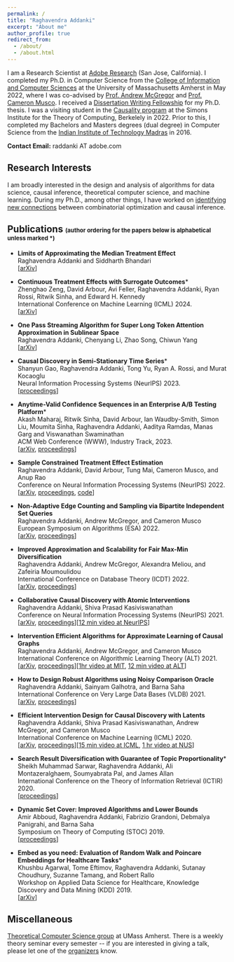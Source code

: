 ```yaml
---
permalink: /
title: "Raghavendra Addanki"
excerpt: "About me"
author_profile: true
redirect_from: 
  - /about/
  - /about.html
---
```


I am a Research Scientist at [Adobe Research](https://research.adobe.com/) (San Jose, California). I completed my Ph.D. in Computer Science from the [College of Information and Computer Sciences](https://www.cics.umass.edu/) at the University of Massachusetts Amherst in May 2022, where I was co-advised by [Prof. Andrew McGregor](https://people.cs.umass.edu/~mcgregor/) and [Prof. Cameron Musco](https://people.cs.umass.edu/~cmusco/). I received a [Dissertation Writing Fellowship](https://www.cics.umass.edu/news/bonab-addanki-awarded-college-s-dissertation-writing-fellowships) for my Ph.D. thesis. I was a visiting student in the [Causality program](https://simons.berkeley.edu/programs/Causality2022) at the Simons Institute for the Theory of Computing, Berkelely in 2022. Prior to this, I completed my Bachelors and Masters degrees (dual degree) in Computer Science from the [Indian Institute of Technology Madras](https://www.iitm.ac.in/) in 2016.

**Contact Email:** raddanki AT adobe.com

<!---**Internships:** *If you are a Ph.D. student looking for internship opportunities for Summer 2024 in theoretical computer science or causal inference, please send me an email with your research interests and apply [here](https://adobe.wd5.myworkdayjobs.com/external_experienced/job/San-Jose/XMLNAME-2024-Intern--Research-Scientist-Engineer_R141275).*
--->

Research Interests
------
I am broadly interested in the design and analysis of algorithms for data science, causal inference, theoretical computer science, and machine learning. During my Ph.D., among other things, I have worked on [identifying new connections](https://scholarworks.umass.edu/dissertations_2/2587/) between combinatorial optimization and causal inference.

Publications <font size=2>(author ordering for the papers below is alphabetical unless marked *)</font> 
------
- **Limits of Approximating the Median Treatment Effect**
<br> Raghavendra Addanki and Siddharth Bhandari 
 <br>[[arXiv](https://arxiv.org/abs/2403.10618)]

- **Continuous Treatment Effects with Surrogate Outcomes***
  <br> Zhenghao Zeng, David Arbour, Avi Feller, Raghavendra Addanki, Ryan
  Rossi, Ritwik Sinha, and Edward H. Kennedy
  <br>	International Conference on Machine Learning (ICML) 2024.
  <br>[[arXiv](https://arxiv.org/abs/2402.00168)]
  
- **One Pass Streaming Algorithm for Super Long Token Attention Approximation in Sublinear Space**
  <br>Raghavendra Addanki, Chenyang Li, Zhao Song, Chiwun Yang
  <br>[[arXiv](https://arxiv.org/abs/2311.14652)]
  
- **Causal Discovery in Semi-Stationary Time Series***
  <br> Shanyun Gao, Raghavendra Addanki, Tong Yu, Ryan A. Rossi, and Murat Kocaoglu
  <br> Neural Information Processing Systems (NeurIPS) 2023.
   <br> [[proceedings](https://openreview.net/pdf?id=dYeUvLUxBQ)]
  
- **Anytime-Valid Confidence Sequences in an Enterprise A/B Testing Platform***
  <br> Akash Maharaj, Ritwik Sinha, David Arbour, Ian Waudby-Smith, Simon Liu, Moumita Sinha, Raghavendra Addanki, Aaditya Ramdas, Manas Garg and Viswanathan Swaminathan
   <br> ACM Web Conference (WWW), Industry Track, 2023.
   <br> [[arXiv](https://arxiv.org/abs/2302.10108), [proceedings](https://dl.acm.org/doi/fullHtml/10.1145/3543873.3584635)]
  
- **Sample Constrained Treatment Effect Estimation**
  <br> Raghavendra Addanki, David Arbour, Tung Mai, Cameron Musco, and Anup Rao
   <br> Conference on Neural Information Processing Systems (NeurIPS) 2022.
  <br>[[arXiv](https://arxiv.org/abs/2210.06594), [proceedings](https://openreview.net/forum?id=4X0q4uJ1fR), [code](https://github.com/raddanki/Sample-Constrained-Treatment-Effect-Estimation)]
  
- **Non-Adaptive Edge Counting and Sampling via Bipartite Independent Set Queries**
<br> Raghavendra Addanki, Andrew McGregor, and Cameron Musco
<br> European Symposium on Algorithms (ESA) 2022.
<br> [[arXiv](https://arxiv.org/abs/2207.02817), [proceedings](https://drops.dagstuhl.de/opus/volltexte/2022/16940/)]
  
- **Improved Approximation and Scalability for Fair Max-Min Diversification**
<br> Raghavendra Addanki, Andrew McGregor, Alexandra Meliou, and Zafeiria Moumoulidou
<br> International Conference on Database Theory (ICDT) 2022.
<br> [[arXiv](https://arxiv.org/abs/2201.06678), [proceedings](https://drops.dagstuhl.de/opus/volltexte/2022/15881/pdf/LIPIcs-ICDT-2022-7.pdf)]

 - **Collaborative Causal Discovery with Atomic Interventions**
<br> Raghavendra Addanki, Shiva Prasad Kasiviswanathan
<br> Conference on Neural Information Processing Systems (NeurIPS) 2021.
<br> [[arXiv](https://arxiv.org/abs/2106.03028), [proceedings](https://papers.nips.cc/paper/2021/hash/6a1a681b16826ba2e48fedb229db3b65-Abstract.html)][[12 min video at NeurIPS](https://slideslive.com/38968274)]

- **Intervention Efficient Algorithms for Approximate Learning of Causal Graphs**
<br> Raghavendra Addanki, Andrew McGregor, and Cameron Musco
<br> International Conference on Algorithmic Learning Theory (ALT) 2021.
<br> [[arXiv](https://arxiv.org/abs/2012.13976), [proceedings](https://proceedings.mlr.press/v132/addanki21a.html)][[1hr video at MIT](https://www.youtube.com/watch?v=7UbGv3qtNSA), [12 min video at ALT](https://www.youtube.com/watch?v=inAVnFzMJT0)]

- **How to Design Robust Algorithms using Noisy Comparison Oracle**
<br> Raghavendra Addanki, Sainyam Galhotra, and Barna Saha
<br> International Conference on Very Large Data Bases (VLDB) 2021.
<br> [[arXiv](https://arxiv.org/abs/2105.05782), [proceedings](http://www.vldb.org/pvldb/vol14/p1703-galhotra.pdf)]

- **Efficient Intervention Design for Causal Discovery with Latents**
		<br>	Raghavendra Addanki, Shiva Prasad Kasiviswanathan, Andrew McGregor, and Cameron Musco
		<br>	International Conference on Machine Learning (ICML) 2020.
		<br>	[[arXiv](https://arxiv.org/abs/2005.11736), [proceedings](https://proceedings.mlr.press/v119/addanki20a)][[15 min video at ICML](https://slideslive.com/38927624), [1 hr video at NUS](https://www.youtube.com/watch?v=BKi199W-Quo)]
		
- **Search Result Diversification with Guarantee of Topic Proportionality***
			<br> Sheikh Muhammad Sarwar, Raghavendra Addanki, Ali Montazeralghaem, Soumyabrata Pal, and James Allan
			<br> International Conference on the Theory of Information Retrieval (ICTIR) 2020.
      <br> [[proceedings](https://dl.acm.org/doi/10.1145/3409256.3409839)]
      
- **Dynamic Set Cover: Improved Algorithms and Lower Bounds**
		<br> Amir Abboud, Raghavendra Addanki, Fabrizio Grandoni, Debmalya Panigrahi, and Barna Saha
		<br> Symposium on Theory of Computing (STOC) 2019.
		<br> [[proceedings](https://dl.acm.org/doi/10.1145/3313276.3316376)]

- **Embed as you need: Evaluation of Random Walk and Poincare Embeddings for Healthcare Tasks***
			<br> Khushbu Agarwal, Tome Eftimov, Raghavendra Addanki, Sutanay Choudhury, Suzanne Tamang, and Robert Rallo
			<br> Workshop on Applied Data Science for Healthcare, Knowledge Discovery and Data Mining (KDD) 2019.
			<br> [[arXiv](https://arxiv.org/abs/1907.08650)]

Miscellaneous
------
[Theoretical Computer Science group](http://groups.cs.umass.edu/theory/) at UMass Amherst. There is a weekly theory seminar every semester -- if you are interested in giving a talk, please let one of the [organizers](https://groups.cs.umass.edu/theory/theory-seminar/) know.
